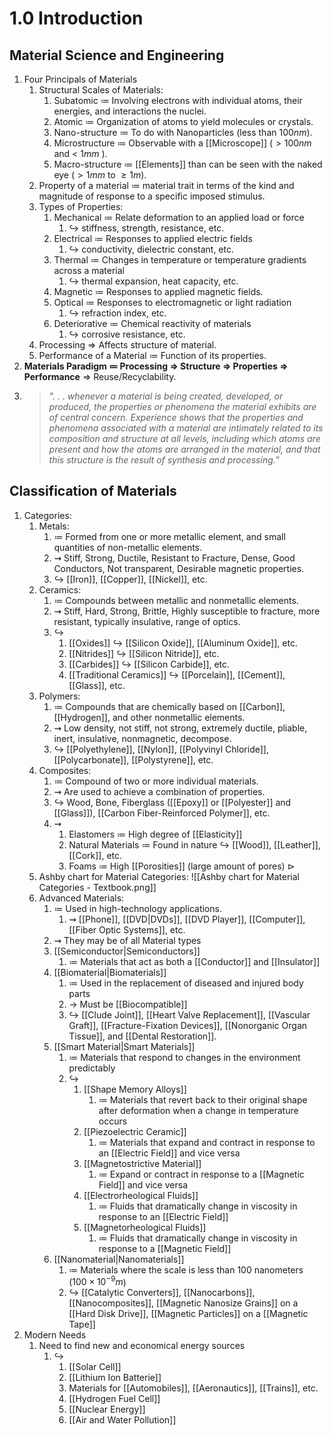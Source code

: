 # 1.0 Introduction
## Material Science and Engineering
1. Four Principals of Materials
	1. Structural Scales of Materials:
		1. Subatomic $\coloneqq$ Involving electrons with individual atoms, their energies, and interactions the nuclei. 
		2. Atomic $\coloneqq$ Organization of atoms to yield molecules or crystals.
		3. Nano-structure $\coloneqq$ To do with Nanoparticles (less than $100nm$).
		4. Microstructure $\coloneqq$ Observable with a [[Microscope]] ($>100nm$ and < $1mm$ ).
		5. Macro-structure $\coloneqq$ [[Elements]] than can be seen with the naked eye ($> 1mm$ to $\geq1m$).
	2. Property of a material $\coloneqq$ material trait in terms of the kind and magnitude of response to a specific imposed stimulus.
	3. Types of Properties:
		1. Mechanical $\coloneqq$ Relate deformation to an applied load or force
			1. $\hookrightarrow$ stiffness, strength, resistance, etc.
		2. Electrical $\coloneqq$ Responses to applied electric fields 
			1. $\hookrightarrow$ conductivity, dielectric constant, etc.
		3. Thermal $\coloneqq$ Changes in temperature or temperature gradients across a material 
			1. $\hookrightarrow$ thermal expansion, heat capacity, etc.
		4. Magnetic $\coloneqq$ Responses to applied magnetic fields.
		5. Optical $\coloneqq$ Responses to electromagnetic or light radiation 
			1. $\hookrightarrow$ refraction index, etc.
		6. Deteriorative $\coloneqq$ Chemical reactivity of materials 
			1. $\hookrightarrow$ corrosive resistance, etc.
	4. Processing $\Rightarrow$ Affects structure of material.
	5. Performance of a Material $\coloneqq$ Function of its properties.
2. **Materials Paradigm $\coloneqq$ Processing $\Rightarrow$ Structure $\Rightarrow$ Properties $\Rightarrow$ Performance** $\Rightarrow$ Reuse/Recyclability.
3. > *". . . whenever a material is being created, developed, or produced, the properties or phenomena the material exhibits are of central concern. Experience shows that the properties and phenomena associated with a material are intimately related to its composition and structure at all levels, including which atoms are present and how the atoms are arranged in the material, and that this structure is the result of synthesis and processing.”*
## Classification of Materials
1. Categories:
	1. Metals:
		1. $\coloneqq$ Formed from one or more metallic element, and small quantities of non-metallic elements.
		2. $\rightsquigarrow$ Stiff, Strong, Ductile, Resistant to Fracture, Dense, Good Conductors, Not transparent, Desirable magnetic properties.
		3. $\hookrightarrow$ [[Iron]], [[Copper]], [[Nickel]], etc.
	2. Ceramics:
		1. $\coloneqq$ Compounds between metallic and nonmetallic elements.
		2. $\rightsquigarrow$ Stiff, Hard, Strong, Brittle, Highly susceptible to fracture, more resistant, typically insulative, range of optics.
		3. $\hookrightarrow$ 
			1. [[Oxides]] $\hookrightarrow$ [[Silicon Oxide]], [[Aluminum Oxide]], etc.
			2. [[Nitrides]] $\hookrightarrow$ [[Silicon Nitride]], etc.
			3. [[Carbides]] $\hookrightarrow$ [[Silicon Carbide]], etc.
			4. [[Traditional Ceramics]] $\hookrightarrow$ [[Porcelain]], [[Cement]], [[Glass]], etc.
	3. Polymers:
		1. $\coloneqq$ Compounds that are chemically based on [[Carbon]], [[Hydrogen]], and other nonmetallic elements.
		2. $\rightsquigarrow$ Low density, not stiff, not strong, extremely ductile, pliable, inert, insulative, nonmagnetic, decompose.
		3. $\hookrightarrow$ [[Polyethylene]], [[Nylon]], [[Polyvinyl Chloride]], [[Polycarbonate]], [[Polystyrene]], etc.
	4. Composites:
		1. $\coloneqq$ Compound of two or more individual materials. 
		2. $\rightsquigarrow$ Are used to achieve a combination of properties.
		3. $\hookrightarrow$ Wood, Bone, Fiberglass ([[Epoxy]] or [[Polyester]] and [[Glass]]), [[Carbon Fiber-Reinforced Polymer]], etc.
		4. $\rightsquigarrow$ 
			1. Elastomers $\coloneqq$ High degree of [[Elasticity]]
			2. Natural Materials $\coloneqq$ Found in nature $\hookrightarrow$ [[Wood]], [[Leather]], [[Cork]], etc. 
			3. Foams $\coloneqq$ High [[Porosities]] (large amount of pores) $\triangleright$   
	5. Ashby chart for Material Categories: ![[Ashby chart for Material Categories - Textbook.png]]	
	6. Advanced Materials:
		1. $\coloneqq$ Used in high-technology applications. 
			1. $\rightsquigarrow$ [[Phone]], [[DVD|DVDs]], [[DVD Player]], [[Computer]], [[Fiber Optic Systems]], etc.
		2. $\rightsquigarrow$ They may be of all Material types
		3. [[Semiconductor|Semiconductors]]
			1. $\coloneqq$ Materials that act as both a [[Conductor]] and [[Insulator]]
		4. [[Biomaterial|Biomaterials]] 
			1. $\coloneqq$ Used in the replacement of diseased and injured body parts
			2. $\to$ Must be [[Biocompatible]]
			3. $\hookrightarrow$ [[Clude Joint]], [[Heart Valve Replacement]], [[Vascular Graft]], [[Fracture-Fixation Devices]], [[Nonorganic Organ Tissue]], and [[Dental Restoration]].
		5. [[Smart Material|Smart Materials]]
			1. $\coloneqq$ Materials that respond to changes in the environment predictably
			2. $\hookrightarrow$ 
				1. [[Shape Memory Alloys]]
					1. $\coloneqq$ Materials that revert back to their original shape after deformation when a change in temperature occurs
				2. [[Piezoelectric Ceramic]]
					1. $\coloneqq$ Materials that expand and contract in response to an [[Electric Field]] and vice versa
				3. [[Magnetostrictive Material]]
					1. $\coloneqq$ Expand or contract in response to a [[Magnetic Field]] and vice versa
				4. [[Electrorheological Fluids]]
					1. $\coloneqq$ Fluids that dramatically change in viscosity in response to an [[Electric Field]]
				5. [[Magnetorheological Fluids]] 
					1. $\coloneqq$ Fluids that dramatically change in viscosity in response to a [[Magnetic Field]]
		6. [[Nanomaterial|Nanomaterials]]
			1. $\coloneqq$ Materials where the scale is less than 100 nanometers ($100\times10^{-9}m$)
			2. $\hookrightarrow$ [[Catalytic Converters]], [[Nanocarbons]], [[Nanocomposites]], [[Magnetic Nanosize Grains]] on a [[Hard Disk Drive]], [[Magnetic Particles]] on a [[Magnetic Tape]]
2. Modern Needs
	1. Need to find new and economical energy sources
		1. $\hookrightarrow$
			1. [[Solar Cell]]
			2. [[Lithium Ion Batterie]]
			3. Materials for [[Automobiles]], [[Aeronautics]], [[Trains]], etc.
			4. [[Hydrogen Fuel Cell]]
			5. [[Nuclear Energy]]
			6. [[Air and Water Pollution]]
